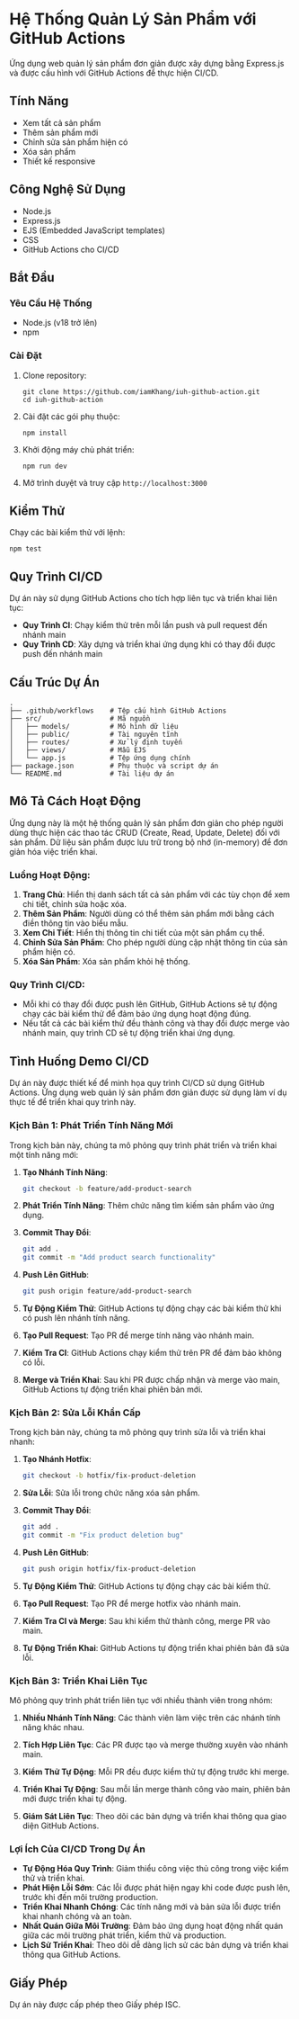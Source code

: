 # Hệ Thống Quản Lý Sản Phẩm với GitHub Actions

Ứng dụng web quản lý sản phẩm đơn giản được xây dựng bằng Express.js và được cấu hình với GitHub Actions để thực hiện CI/CD.

## Tính Năng

- Xem tất cả sản phẩm
- Thêm sản phẩm mới
- Chỉnh sửa sản phẩm hiện có
- Xóa sản phẩm
- Thiết kế responsive

## Công Nghệ Sử Dụng

- Node.js
- Express.js
- EJS (Embedded JavaScript templates)
- CSS
- GitHub Actions cho CI/CD

## Bắt Đầu

### Yêu Cầu Hệ Thống

- Node.js (v18 trở lên)
- npm

### Cài Đặt

1. Clone repository:
   ```
   git clone https://github.com/iamKhang/iuh-github-action.git
   cd iuh-github-action
   ```

2. Cài đặt các gói phụ thuộc:
   ```
   npm install
   ```

3. Khởi động máy chủ phát triển:
   ```
   npm run dev
   ```

4. Mở trình duyệt và truy cập `http://localhost:3000`

## Kiểm Thử

Chạy các bài kiểm thử với lệnh:
```
npm test
```

## Quy Trình CI/CD

Dự án này sử dụng GitHub Actions cho tích hợp liên tục và triển khai liên tục:

- **Quy Trình CI**: Chạy kiểm thử trên mỗi lần push và pull request đến nhánh main
- **Quy Trình CD**: Xây dựng và triển khai ứng dụng khi có thay đổi được push đến nhánh main

## Cấu Trúc Dự Án

```
.
├── .github/workflows    # Tệp cấu hình GitHub Actions
├── src/                 # Mã nguồn
│   ├── models/          # Mô hình dữ liệu
│   ├── public/          # Tài nguyên tĩnh
│   ├── routes/          # Xử lý định tuyến
│   ├── views/           # Mẫu EJS
│   └── app.js           # Tệp ứng dụng chính
├── package.json         # Phụ thuộc và script dự án
└── README.md            # Tài liệu dự án
```

## Mô Tả Cách Hoạt Động

Ứng dụng này là một hệ thống quản lý sản phẩm đơn giản cho phép người dùng thực hiện các thao tác CRUD (Create, Read, Update, Delete) đối với sản phẩm. Dữ liệu sản phẩm được lưu trữ trong bộ nhớ (in-memory) để đơn giản hóa việc triển khai.

### Luồng Hoạt Động:

1. **Trang Chủ**: Hiển thị danh sách tất cả sản phẩm với các tùy chọn để xem chi tiết, chỉnh sửa hoặc xóa.
2. **Thêm Sản Phẩm**: Người dùng có thể thêm sản phẩm mới bằng cách điền thông tin vào biểu mẫu.
3. **Xem Chi Tiết**: Hiển thị thông tin chi tiết của một sản phẩm cụ thể.
4. **Chỉnh Sửa Sản Phẩm**: Cho phép người dùng cập nhật thông tin của sản phẩm hiện có.
5. **Xóa Sản Phẩm**: Xóa sản phẩm khỏi hệ thống.

### Quy Trình CI/CD:

- Mỗi khi có thay đổi được push lên GitHub, GitHub Actions sẽ tự động chạy các bài kiểm thử để đảm bảo ứng dụng hoạt động đúng.
- Nếu tất cả các bài kiểm thử đều thành công và thay đổi được merge vào nhánh main, quy trình CD sẽ tự động triển khai ứng dụng.

## Tình Huống Demo CI/CD

Dự án này được thiết kế để minh họa quy trình CI/CD sử dụng GitHub Actions. Ứng dụng web quản lý sản phẩm đơn giản được sử dụng làm ví dụ thực tế để triển khai quy trình này.

### Kịch Bản 1: Phát Triển Tính Năng Mới

Trong kịch bản này, chúng ta mô phỏng quy trình phát triển và triển khai một tính năng mới:

1. **Tạo Nhánh Tính Năng**:
   ```bash
   git checkout -b feature/add-product-search
   ```

2. **Phát Triển Tính Năng**: Thêm chức năng tìm kiếm sản phẩm vào ứng dụng.

3. **Commit Thay Đổi**:
   ```bash
   git add .
   git commit -m "Add product search functionality"
   ```

4. **Push Lên GitHub**:
   ```bash
   git push origin feature/add-product-search
   ```

5. **Tự Động Kiểm Thử**: GitHub Actions tự động chạy các bài kiểm thử khi có push lên nhánh tính năng.

6. **Tạo Pull Request**: Tạo PR để merge tính năng vào nhánh main.

7. **Kiểm Tra CI**: GitHub Actions chạy kiểm thử trên PR để đảm bảo không có lỗi.

8. **Merge và Triển Khai**: Sau khi PR được chấp nhận và merge vào main, GitHub Actions tự động triển khai phiên bản mới.

### Kịch Bản 2: Sửa Lỗi Khẩn Cấp

Trong kịch bản này, chúng ta mô phỏng quy trình sửa lỗi và triển khai nhanh:

1. **Tạo Nhánh Hotfix**:
   ```bash
   git checkout -b hotfix/fix-product-deletion
   ```

2. **Sửa Lỗi**: Sửa lỗi trong chức năng xóa sản phẩm.

3. **Commit Thay Đổi**:
   ```bash
   git add .
   git commit -m "Fix product deletion bug"
   ```

4. **Push Lên GitHub**:
   ```bash
   git push origin hotfix/fix-product-deletion
   ```

5. **Tự Động Kiểm Thử**: GitHub Actions tự động chạy các bài kiểm thử.

6. **Tạo Pull Request**: Tạo PR để merge hotfix vào nhánh main.

7. **Kiểm Tra CI và Merge**: Sau khi kiểm thử thành công, merge PR vào main.

8. **Tự Động Triển Khai**: GitHub Actions tự động triển khai phiên bản đã sửa lỗi.

### Kịch Bản 3: Triển Khai Liên Tục

Mô phỏng quy trình phát triển liên tục với nhiều thành viên trong nhóm:

1. **Nhiều Nhánh Tính Năng**: Các thành viên làm việc trên các nhánh tính năng khác nhau.

2. **Tích Hợp Liên Tục**: Các PR được tạo và merge thường xuyên vào nhánh main.

3. **Kiểm Thử Tự Động**: Mỗi PR đều được kiểm thử tự động trước khi merge.

4. **Triển Khai Tự Động**: Sau mỗi lần merge thành công vào main, phiên bản mới được triển khai tự động.

5. **Giám Sát Liên Tục**: Theo dõi các bản dựng và triển khai thông qua giao diện GitHub Actions.

### Lợi Ích Của CI/CD Trong Dự Án

- **Tự Động Hóa Quy Trình**: Giảm thiểu công việc thủ công trong việc kiểm thử và triển khai.
- **Phát Hiện Lỗi Sớm**: Các lỗi được phát hiện ngay khi code được push lên, trước khi đến môi trường production.
- **Triển Khai Nhanh Chóng**: Các tính năng mới và bản sửa lỗi được triển khai nhanh chóng và an toàn.
- **Nhất Quán Giữa Môi Trường**: Đảm bảo ứng dụng hoạt động nhất quán giữa các môi trường phát triển, kiểm thử và production.
- **Lịch Sử Triển Khai**: Theo dõi dễ dàng lịch sử các bản dựng và triển khai thông qua GitHub Actions.

## Giấy Phép

Dự án này được cấp phép theo Giấy phép ISC.